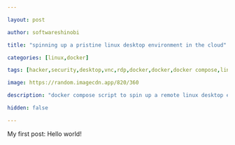 ```yaml
---

layout: post

author: softwareshinobi

title: "spinning up a pristine linux desktop environment in the cloud"

categories: [linux,docker]

tags: [hacker,security,desktop,vnc,rdp,docker,docker,docker compose,linux,cloud]

image: https://random.imagecdn.app/820/360

description: "docker compose script to spin up a remote linux desktop environment with a desktop and vnc server baked in."

hidden: false

---
```

My first post: Hello world!

